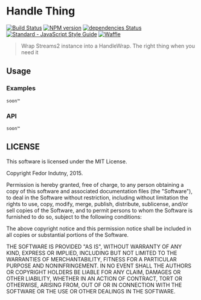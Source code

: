 # Handle Thing

[![Build Status](https://travis-ci.org/spdy-http2/handle-thing.svg?branch=master)](https://travis-ci.org/spdy-http2/handle-thing)
[![NPM version](https://badge.fury.io/js/handle-thing.svg)](https://badge.fury.io/js/handle-thing)
[![dependencies Status](https://david-dm.org/spdy-http2/handle-thing/status.svg?style=flat-square)](https://david-dm.org/spdy-http2/handle-thing)
[![Standard - JavaScript Style Guide](https://img.shields.io/badge/code_style-standard-brightgreen.svg?style=flat-square)](https://standardjs.com/)
[![Waffle](https://img.shields.io/badge/track-waffle-blue.svg?style=flat-square)](https://waffle.io/spdy-http2/node-spdy)

> Wrap Streams2 instance into a HandleWrap. The right thing when you need it

## Usage

### Examples

`soon™`

### API

`soon™`

## LICENSE

This software is licensed under the MIT License.

Copyright Fedor Indutny, 2015.

Permission is hereby granted, free of charge, to any person obtaining a
copy of this software and associated documentation files (the
"Software"), to deal in the Software without restriction, including
without limitation the rights to use, copy, modify, merge, publish,
distribute, sublicense, and/or sell copies of the Software, and to permit
persons to whom the Software is furnished to do so, subject to the
following conditions:

The above copyright notice and this permission notice shall be included
in all copies or substantial portions of the Software.

THE SOFTWARE IS PROVIDED "AS IS", WITHOUT WARRANTY OF ANY KIND, EXPRESS
OR IMPLIED, INCLUDING BUT NOT LIMITED TO THE WARRANTIES OF
MERCHANTABILITY, FITNESS FOR A PARTICULAR PURPOSE AND NONINFRINGEMENT. IN
NO EVENT SHALL THE AUTHORS OR COPYRIGHT HOLDERS BE LIABLE FOR ANY CLAIM,
DAMAGES OR OTHER LIABILITY, WHETHER IN AN ACTION OF CONTRACT, TORT OR
OTHERWISE, ARISING FROM, OUT OF OR IN CONNECTION WITH THE SOFTWARE OR THE
USE OR OTHER DEALINGS IN THE SOFTWARE.
